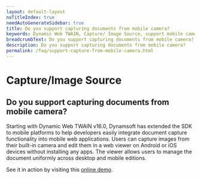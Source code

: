 ```yaml
---
layout: default-layout
noTitleIndex: true
needAutoGenerateSidebar: true
title: Do you support capturing documents from mobile camera?
keywords: Dynamic Web TWAIN, Capture/ Image Source, support mobile camera
breadcrumbText: Do you support capturing documents from mobile camera?
description: Do you support capturing documents from mobile camera?
permalink: /faq/support-capture-from-mobile-camera.html
---
```


# Capture/Image Source

## Do you support capturing documents from mobile camera?

Starting with Dynamic Web TWAIN v16.0, Dynamsoft has extended the SDK to mobile platforms to help developers easily integrate document capture functionality into mobile web applications. Users can capture images from their built-in camera and edit them in a web viewer on Android or iOS devices without installing any apps. The viewer allows users to manage the document uniformly across desktop and mobile editions.

See it in action by visiting this <a href="https://demo.dynamsoft.com/dynamic-web-twain/online-document-scanning.aspx" target="_blank">online demo</a>.
